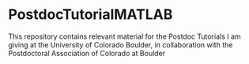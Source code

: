 # PostdocTutorialMATLAB
This repository contains relevant material for the Postdoc Tutorials I am giving at the University of Colorado Boulder, in collaboration with the Postdoctoral Association of Colorado at Boulder
